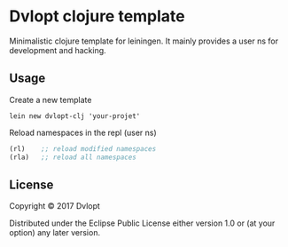 # Dvlopt clojure template

Minimalistic clojure template for leiningen. It mainly provides a user ns for development and hacking.

## Usage

Create a new template
```
lein new dvlopt-clj 'your-projet'
```

Reload namespaces in the repl (user ns)
```clj
(rl)    ;; reload modified namespaces
(rla)   ;; reload all namespaces
```

## License

Copyright © 2017 Dvlopt

Distributed under the Eclipse Public License either version 1.0 or (at
your option) any later version.
